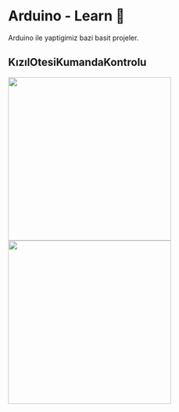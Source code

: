 # Arduino - Learn 🤖
Arduino ile yaptigimiz bazi basit projeler.
## KızılOtesiKumandaKontrolu
<p float="left">
<img width="333" src="/kizilOtesiKumandaKontrolu/gif.gif">
<img width="333" src="/mesafeSensoruV2/gif.gif">
</p>
